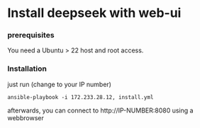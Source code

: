 # Install deepseek with web-ui

### prerequisites

You need a Ubuntu > 22 host and root access.


### Installation

just run (change to your IP number)

```
ansible-playbook -i 172.233.28.12, install.yml 
```

afterwards, you can connect to http://IP-NUMBER:8080 using a webbrowser
